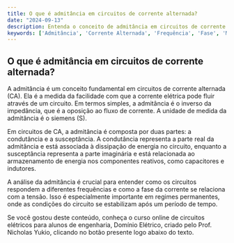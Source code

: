 ```yaml
---
title: O que é admitância em circuitos de corrente alternada?
date: "2024-09-13"
description: Entenda o conceito de admitância em circuitos de corrente alternada e sua importância na análise de sistemas elétricos.
keywords: ['Admitância', 'Corrente Alternada', 'Frequência', 'Fase', 'Média']
---
```


## O que é admitância em circuitos de corrente alternada?

A admitância é um conceito fundamental em circuitos de corrente alternada (CA). Ela é a medida da facilidade com que a corrente elétrica pode fluir através de um circuito. Em termos simples, a admitância é o inverso da impedância, que é a oposição ao fluxo de corrente. A unidade de medida da admitância é o siemens (S).

Em circuitos de CA, a admitância é composta por duas partes: a condutância e a susceptância. A condutância representa a parte real da admitância e está associada à dissipação de energia no circuito, enquanto a susceptância representa a parte imaginária e está relacionada ao armazenamento de energia nos componentes reativos, como capacitores e indutores.

A análise da admitância é crucial para entender como os circuitos respondem a diferentes frequências e como a fase da corrente se relaciona com a tensão. Isso é especialmente importante em regimes permanentes, onde as condições do circuito se estabilizam após um período de tempo.

Se você gostou deste conteúdo, conheça o curso online de circuitos elétricos para alunos de engenharia, Domínio Elétrico, criado pelo Prof. Nicholas Yukio, clicando no botão presente logo abaixo do texto.